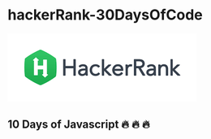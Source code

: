 # hackerRank-30DaysOfCode
!['HackerRank logo'](./assets/HackerRank_logo.png)

## 10 Days of Javascript :fire: :fire: :fire: